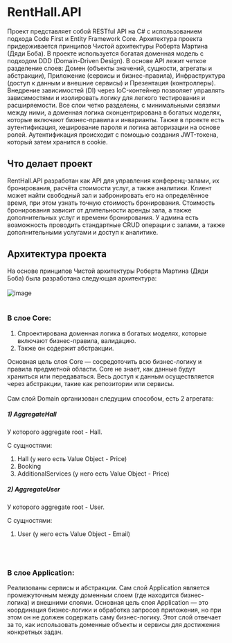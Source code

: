 # RentHall.API
Проект представляет собой RESTful API на C# с использованием подхода Code First и Entity Framework Core. Архитектура проекта придерживается принципов Чистой архитектуры Роберта Мартина (Дяди Боба). В проекте используется богатая доменная модель с подходом DDD (Domain-Driven Design). В основе API лежит четкое разделение слоев: Домен (объекты значений, сущности, агрегаты и абстракции), Приложение (сервисы и бизнес-правила), Инфраструктура (доступ к данным и внешние сервисы) и Презентация (контроллеры). Внедрение зависимостей (DI) через IoC-контейнер позволяет управлять зависимостями и изолировать логику для легкого тестирования и расширяемости. Все слои четко разделены, с минимальными связями между ними, а доменная логика сконцентрирована в богатых моделях, которые включают бизнес-правила и инварианты. Также в проекте есть аутентификация, хеширование пароля и логика авторизации на основе ролей. Аутентификация происходит с помощью создания JWT-токена, который затем хранится в cookie. 
## Что делает проект 
RentHall.API разработан как API для управления конференц-залами, их бронирования, расчёта стоимости услуг, а также аналитики. Клиент может найти свободный зал и забронировать его на определённое время, при этом узнать точную стоимость бронирования. Стоимость бронирования зависит от длительности аренды зала, а также дополнительных услуг и времени бронирования. У админа есть возможность проводить стандартные CRUD операции с залами, а также дополнительными услугами и доступ к аналитике.   
## Архитектура проекта 
На основе принципов Чистой архитектуры Роберта Мартина (Дяди Боба) была разработана следующая архитектура:
<br><br>
![image](https://github.com/user-attachments/assets/038fbf02-46f9-4b7d-9f82-56e2f2cf854e)
<br><br>
### В слое Core:
1) Спроектирована доменная логика в богатых моделях, которые включают бизнес-правила, валидацию.
2) Также он содержит абстракции.

Основная цель слоя Core — сосредоточить всю бизнес-логику и правила предметной области. Core не знает, как данные будут храниться или передаваться. Весь доступ к данным осуществляется через абстракции, такие как репозитории или сервисы.
<br><br>
Сам слой Domain организован следущим способом, есть 2 агрегата: 
##### 1) AggregateHall
   
У которого aggregate root - Hall.

C сущностями:
   1. Hall (у него есть Value Object - Price)
   2. Booking
   3. AdditionalServices (у него есть Value Object - Price)

##### 2) AggregateUser
   
У которого aggregate root - User.

C сущностями:
   1. User (у него есть Value Object - Email)

<br><br>
### В слое Application:
Реализованы сервисы и абстракции. Сам слой Application является промежуточным между доменным слоем (где находится бизнес-логика) и внешними слоями. Основная цель слоя Application — это координация бизнес-логики и обработка запросов приложения, но при этом он не должен содержать саму бизнес-логику. Этот слой отвечает за то, как использовать доменные объекты и сервисы для достижения конкретных задач.

